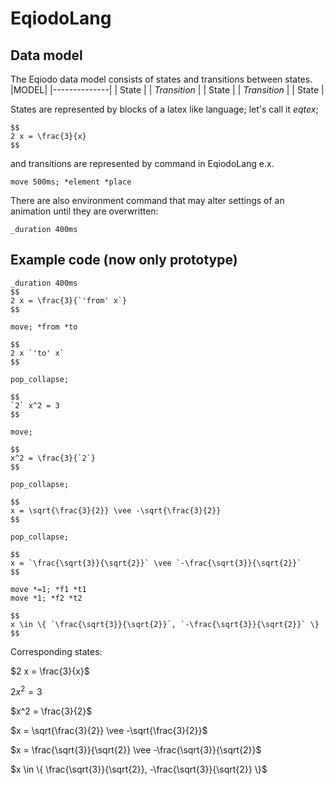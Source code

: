 # EqiodoLang
## Data model
The Eqiodo data model consists of states and transitions between states.
|MODEL|
|--------------|
| State    |
| _Transition_ |
| State    |
| _Transition_ |
| State   |

States are represented by blocks of a latex like language; let's call it _eqtex_;
```eqiodo
$$
2 x = \frac{3}{x}
$$
```
and transitions are represented by command in EqiodoLang e.x.
```eqiodo
move 500ms; *element *place
```
There are also environment command that may alter settings of an animation until they are overwritten:
```eqiodo
_duration 400ms
```
## Example code (now only prototype)
```eqiodo
_duration 400ms
$$
2 x = \frac{3}{`'from' x`}
$$

move; *from *to

$$
2 x `'to' x`
$$

pop_collapse;

$$
`2` x^2 = 3
$$

move;

$$
x^2 = \frac{3}{`2`}
$$

pop_collapse;

$$
x = \sqrt{\frac{3}{2}} \vee -\sqrt{\frac{3}{2}}
$$

pop_collapse;

$$
x = `\frac{\sqrt{3}}{\sqrt{2}}` \vee `-\frac{\sqrt{3}}{\sqrt{2}}`
$$

move *=1; *f1 *t1
move *1; *f2 *t2

$$
x \in \{ `\frac{\sqrt{3}}{\sqrt{2}}`, `-\frac{\sqrt{3}}{\sqrt{2}}` \}
$$
```
Corresponding states:

$`2 x = \frac{3}{x}`$

$`2 x^2 = 3`$

$`x^2 = \frac{3}{2}`$

$`x = \sqrt{\frac{3}{2}} \vee -\sqrt{\frac{3}{2}}`$

$`x = \frac{\sqrt{3}}{\sqrt{2}} \vee -\frac{\sqrt{3}}{\sqrt{2}}`$

$`x \in \{ \frac{\sqrt{3}}{\sqrt{2}}, -\frac{\sqrt{3}}{\sqrt{2}} \}`$

